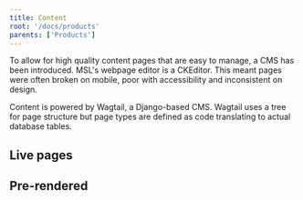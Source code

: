 ```yaml
---
title: Content
root: '/docs/products'
parents: ['Products']
---
```


To allow for high quality content pages that are easy to manage, a CMS has been introduced. MSL's webpage editor is a CKEditor. This meant pages were often broken on mobile, poor with accessibility and inconsistent on design.

Content is powered by Wagtail, a Django-based CMS. Wagtail uses a tree for page structure but page types are defined as code translating to actual database tables.


## Live pages


## Pre-rendered
